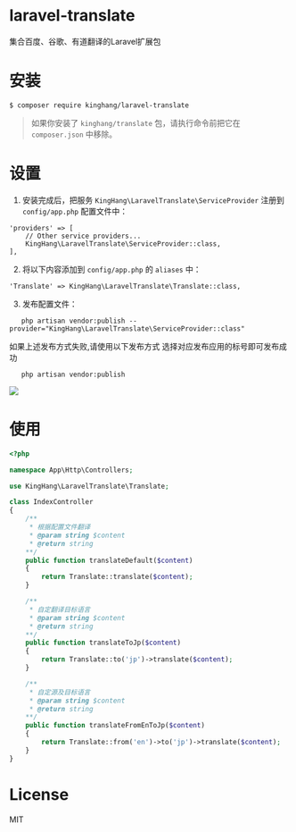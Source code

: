 # laravel-translate
集合百度、谷歌、有道翻译的Laravel扩展包

# 安装

```
$ composer require kinghang/laravel-translate
```
> 如果你安装了 `kinghang/translate` 包，请执行命令前把它在 `composer.json` 中移除。

# 设置

1. 安装完成后，把服务 `KingHang\LaravelTranslate\ServiceProvider` 注册到 `config/app.php` 配置文件中：

  ```
  'providers' => [
      // Other service providers...
      KingHang\LaravelTranslate\ServiceProvider::class,
  ],
  ```

2. 将以下内容添加到 `config/app.php` 的 `aliases` 中：

  ```
  'Translate' => KingHang\LaravelTranslate\Translate::class,
  ```

3. 发布配置文件：
 ```shell script
    php artisan vendor:publish --provider="KingHang\LaravelTranslate\ServiceProvider::class"
```
如果上述发布方式失败,请使用以下发布方式 选择对应发布应用的标号即可发布成功
 ```shell script
    php artisan vendor:publish
```
![](https://gitee.com/whongbin/FigureBed/raw/master/img/20201119163605.png)
# 使用

```php
<?php

namespace App\Http\Controllers;

use KingHang\LaravelTranslate\Translate;

class IndexController
{
    /**
     * 根据配置文件翻译
     * @param string $content
     * @return string
    **/
    public function translateDefault($content)
    {
        return Translate::translate($content);
    }

    /**
     * 自定翻译目标语言
     * @param string $content
     * @return string
    **/
    public function translateToJp($content)
    {
        return Translate::to('jp')->translate($content);
    }

    /**
     * 自定源及目标语言
     * @param string $content
     * @return string
    **/
    public function translateFromEnToJp($content)
    {
        return Translate::from('en')->to('jp')->translate($content);
    }
}

```
# License
MIT
